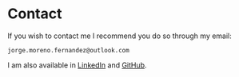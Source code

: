 # Contact

If you wish to contact me I recommend you do so through my email:
```mailto
jorge.moreno.fernandez@outlook.com
```

I am also available in [LinkedIn](https://www.linkedin.com/in/dev-jorge-moreno/) and [GitHub](https://github.com/Dokest).
